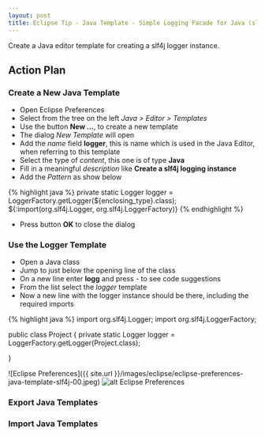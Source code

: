 ```yaml
---
layout: post
title: Eclipse Tip - Java Template - Simple Logging Facade for Java (slf4j)
---
```

Create a Java editor template for creating a slf4j logger instance.


## Action Plan

### Create a New Java Template

- Open Eclipse Preferences
- Select from the tree on the left _Java > Editor > Templates_
- Use the button __New ...__, to create a new template
- The dialog _New Template_ will open
- Add the _name_ field __logger__, this is name which is used in the Java Editor, when referring to this template
- Select the type of _content_, this one is of type __Java__ 
- Fill in a meaningful _description_ like __Create a slf4j logging instance__
- Add the _Pattern_ as show below

{% highlight java %}
private static Logger logger = LoggerFactory.getLogger(${enclosing_type}.class);
${:import(org.slf4j.Logger, org.slf4j.LoggerFactory)}
{% endhighlight %}

- Press button __OK__ to close the dialog


### Use the Logger Template

- Open a Java class
- Jump to just below the opening line of the class
- On a new line enter __logg__ and press <ctrl>-<space> to see code suggestions
- From the list select the _logger_ template
- Now a new line with the logger instance should be there, including the required imports

{% highlight java %}
import org.slf4j.Logger;
import org.slf4j.LoggerFactory;

public class Project {
	private static Logger logger = LoggerFactory.getLogger(Project.class);

}

![Eclipse Preferences]({{ site.url }}/images/eclipse/eclipse-preferences-java-template-slf4j-00.jpeg)
![alt Eclipse Preferences](https://raw.githubusercontent.com/verhagen/verhagen.github.io/master/images/eclipse/eclipse-preferences-java-template-slf4j-00.jpeg "Eclipse Preferences - Java Template - slf4j")

### Export Java Templates

### Import Java Templates

